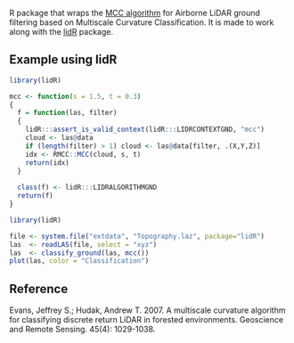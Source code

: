 R package that wraps the [MCC algorithm](https://sourceforge.net/projects/mcclidar/) for Airborne LiDAR ground filtering based on Multiscale Curvature Classification. It is made to work along with the [lidR](https://github.com/Jean-Romain/lidR) package.

## Example using lidR

```r
library(lidR)

mcc <- function(s = 1.5, t = 0.3)
{
  f = function(las, filter)
  {
    lidR:::assert_is_valid_context(lidR:::LIDRCONTEXTGND, "mcc")
    cloud <- las@data
    if (length(filter) > 1) cloud <- las@data[filter, .(X,Y,Z)]
    idx <- RMCC::MCC(cloud, s, t)
    return(idx)
  }
  
  class(f) <- lidR:::LIDRALGORITHMGND
  return(f)
}

library(lidR)

file <- system.file("extdata", "Topography.laz", package="lidR")
las  <- readLAS(file, select = "xyz")
las  <- classify_ground(las, mcc())
plot(las, color = "Classification")
```

## Reference

Evans, Jeffrey S.; Hudak, Andrew T. 2007. A multiscale curvature algorithm for classifying discrete return LiDAR in forested environments. Geoscience and Remote Sensing. 45(4): 1029-1038.
